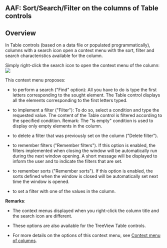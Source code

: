 
## AAF: Sort/Search/Filter on the columns of Table controls
			



<a name="NOTE1"></a>
<a name="NOTE1_1"></a>


## Overview
<a name="overview_ELTTEXTE000095"></a>
In Table controls (based on a data file or populated programmatically), columns with a search icon open a context menu with the sort, filter and search characteristics available for the column. 

Simply right-click the search icon to open the context menu of the column: ![](https://doc.pcsoft.fr/en-US/images/image.awp?langid=3&name=Table_menuTriColonne.gif)


This context menu proposes:

- to perform a search ("Find" option): 
	All you have to do is type the first letters corresponding to the sought element. The Table control displays all the elements corresponding to the first letters typed. 

- to implement a filter ("Filter"): 
	To do so, select a condition and type the requested value. The content of the Table control is filtered according to the specified condition.
	Remark: The "Is empty" condition is used to display only empty elements in the column. 

- to delete a filter that was previously set on the column ("Delete filter"). 

- to remember filters ("Remember filters").
	If this option is enabled, the filters implemented when closing the window will be automatically run during the next window opening. A short message will be displayed to inform the user and to indicate the filters that are set. 

- to remember sorts ("Remember sorts").
	If this option is enabled, the sorts defined when the window is closed will be automatically set next time the window is opened. 

- to set a filter with one of the values in the column.




**Remarks**: 

- The context menus displayed when you right-click the column title and the search icon are different. 

- These options are also available for the TreeView Table controls. 

- For more details on the options of this context menu, see [Context menu of columns](../WDChamp/9500125.md). 





